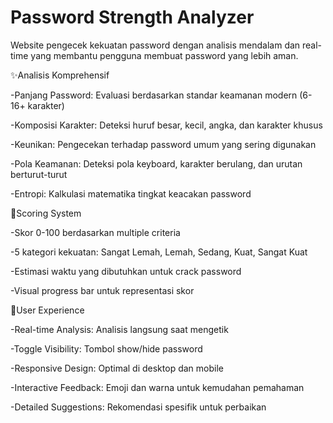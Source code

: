 # Password Strength Analyzer
Website pengecek kekuatan password dengan analisis mendalam dan real-time yang membantu pengguna membuat password yang lebih aman.

✨Analisis Komprehensif

-Panjang Password: Evaluasi berdasarkan standar keamanan modern (6-16+ karakter)

-Komposisi Karakter: Deteksi huruf besar, kecil, angka, dan karakter khusus

-Keunikan: Pengecekan terhadap password umum yang sering digunakan

-Pola Keamanan: Deteksi pola keyboard, karakter berulang, dan urutan berturut-turut

-Entropi: Kalkulasi matematika tingkat keacakan password

🎯Scoring System

-Skor 0-100 berdasarkan multiple criteria

-5 kategori kekuatan: Sangat Lemah, Lemah, Sedang, Kuat, Sangat Kuat

-Estimasi waktu yang dibutuhkan untuk crack password

-Visual progress bar untuk representasi skor

🚀User Experience

-Real-time Analysis: Analisis langsung saat mengetik

-Toggle Visibility: Tombol show/hide password

-Responsive Design: Optimal di desktop dan mobile

-Interactive Feedback: Emoji dan warna untuk kemudahan pemahaman

-Detailed Suggestions: Rekomendasi spesifik untuk perbaikan
